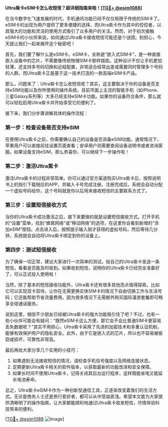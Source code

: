 **Ultra紫卡eSIM卡怎么收短信？超详细指南来啦！[[TG💪+ @esim1088](https://t.me/s/esim1088)]**

在当今数字化飞速发展的时代，手机通讯功能已经不仅仅局限于传统的SIM卡了。eSIM卡的出现为用户提供了更多便捷的选择，而Ultra紫卡作为其中的佼佼者，以其强大的功能和灵活的使用方式吸引了众多用户的关注。然而，对于初次接触eSIM卡的小伙伴来说，如何通过Ultra紫卡接收短信可能还是个谜团。别担心，今天就让我们一起来揭开这个秘密吧！

首先，我们要了解什么是eSIM卡。eSIM卡，全称是“嵌入式SIM卡”，是一种直接嵌入设备中的芯片，不需要像传统物理SIM卡那样插拔。这种设计不仅让手机更加轻薄，还支持多号码切换和远程配置，非常适合经常出差或需要同时管理多个号码的人群。而Ultra紫卡正是基于这一技术打造的一款高端eSIM卡产品。

那么，问题来了：Ultra紫卡怎么收短信呢？其实，这主要取决于你的设备是否支持eSIM功能以及你所使用的操作系统。目前市面上主流的智能手机（如iPhone、三星Galaxy系列等）大多已经支持eSIM卡功能。如果你的设备符合条件，那么就可以轻松启用Ultra紫卡并开始享受它的便利了。

接下来，我们分步骤讲解具体的操作流程：

### 第一步：检查设备是否支持eSIM

在使用Ultra紫卡之前，你需要确认自己的设备是否具备eSIM功能。通常情况下，苹果用户可以直接前往设置页面查看；安卓用户则需要查阅设备说明书或者咨询客服。如果设备支持eSIM，那么恭喜你，可以继续下一步操作啦！

### 第二步：激活Ultra紫卡

激活Ultra紫卡的过程非常简单。你可以通过官方渠道购买Ultra紫卡后，按照说明书上的指引下载相应的APP，并输入卡号完成注册。注册完成后，系统会自动分配一个虚拟号码给你，这个号码就是你以后用来接收短信的主要联系方式了。

### 第三步：设置短信接收方式

当你的Ultra紫卡成功激活之后，接下来要做的就是设置短信接收方式。打开手机的“设置”菜单，找到“蜂窝网络”或“移动网络”的选项，在这里你会看到新增的“添加eSIM”按钮。点击进入后，按照提示输入刚才获得的虚拟号码，然后等待几分钟，系统就会自动将Ultra紫卡绑定到你的设备上。

### 第四步：测试短信接收

为了确保一切正常，建议大家进行一次简单的测试。给自己的Ultra紫卡发送一条短信，看看是否能及时收到。如果收到短信，说明你的Ultra紫卡已经完全准备好了，可以正式投入使用啦！

当然，除了基本的短信接收功能外，Ultra紫卡还有很多其他亮点值得探索。比如它可以实现双卡双待，让你在无需更换实体SIM卡的情况下自由切换工作与生活号码；它还能帮助节省流量费用，因为很多情况下无需额外购买国际漫游套餐即可畅享全球通话服务。

说到这里，相信不少朋友已经被Ultra紫卡的强大功能吸引住了吧？不过，也有一些小伙伴可能会有疑问：“既然eSIM卡这么方便，那它会不会比普通SIM卡更容易丢失数据呢？”其实不用担心，Ultra紫卡采用了先进的加密技术和多重认证机制，能够有效保护用户的隐私安全。此外，由于它是嵌入式的芯片，所以也不容易被偷窃或损坏，可靠性非常高。

最后再给大家分享几个实用的小技巧：

1. 如果遇到无法接收短信的情况，请检查手机信号强度以及网络连接状态。
2. 定期更新Ultra紫卡相关的软件版本，以获取最新的功能改进和安全保障。
3. 如果长时间不使用Ultra紫卡，记得关闭其后台运行程序，这样既能省电又能延长电池寿命。

总之，Ultra紫卡eSIM卡作为一种创新型通信工具，正逐渐改变着我们的生活方式。无论是商务人士还是旅行爱好者，都可以从中受益匪浅。希望本文能为大家提供清晰明了的操作指南，让大家都能顺利地通过Ultra紫卡收发短信，尽情体验科技带来的便利。

[[TG💪+ @esim1088](https://t.me/s/esim1088) ![Image](https://i.postimg.cc/4NQfJmqS/Snipaste-2025-05-13-00-14-12.png)]